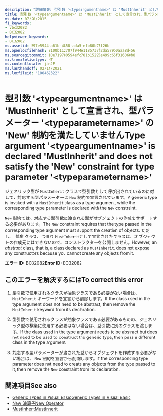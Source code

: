```yaml
---
description: "詳細情報: 型引数 '<typeargumentname>' は 'MustInherit' として宣言され、型パラメーター '<typeparametername>' の 'New' 制約を満たしていません"
title: 型引数 '<typeargumentname>' は 'MustInherit' として宣言され、型パラメーター '<typeparametername>' の 'New' 制約を満たしていません
ms.date: 07/20/2015
f1_keywords:
- vbc32082
- BC32082
helpviewer_keywords:
- BC32082
ms.assetid: 597e5944-a61b-4858-ada5-efb80b27f26b
ms.openlocfilehash: 8100b112707f944e1185737f2da579b0aaa8d456
ms.sourcegitcommit: 10e719780594efc781b15295e499c66f316068b8
ms.translationtype: HT
ms.contentlocale: ja-JP
ms.lasthandoff: 02/14/2021
ms.locfileid: "100462322"
---
```

# <a name="type-argument-typeargumentname-is-declared-mustinherit-and-does-not-satisfy-the-new-constraint-for-type-parameter-typeparametername"></a><span data-ttu-id="1f4b6-103">型引数 '\<typeargumentname>' は 'MustInherit' として宣言され、型パラメーター '\<typeparametername>' の 'New' 制約を満たしていません</span><span class="sxs-lookup"><span data-stu-id="1f4b6-103">Type argument '\<typeargumentname>' is declared 'MustInherit' and does not satisfy the 'New' constraint for type parameter '\<typeparametername>'</span></span>

<span data-ttu-id="1f4b6-104">ジェネリック型が `MustInherit` クラスで型引数として呼び出されているのに対して、対応する型パラメーターは `New` 制約で宣言されています。</span><span class="sxs-lookup"><span data-stu-id="1f4b6-104">A generic type is invoked with a `MustInherit` class as a type argument, while the corresponding type parameter is declared with the `New` constraint.</span></span>  
  
 <span data-ttu-id="1f4b6-105">`New` 制約では、対応する型引数に渡される型がオブジェクトの作成をサポートする必要があります。</span><span class="sxs-lookup"><span data-stu-id="1f4b6-105">The `New` constraint requires that the type passed in the corresponding type argument must support the creation of objects.</span></span> <span data-ttu-id="1f4b6-106">ただし、 *抽象* クラス、つまり `MustInherit`として宣言されたクラスは、オブジェクトの作成元にはできないので、コンストラクターを公開しません。</span><span class="sxs-lookup"><span data-stu-id="1f4b6-106">However, an *abstract* class, that is, a class declared as `MustInherit`, does not expose any constructors because you cannot create any objects from it.</span></span>  
  
 <span data-ttu-id="1f4b6-107">**エラー ID:** BC32082</span><span class="sxs-lookup"><span data-stu-id="1f4b6-107">**Error ID:** BC32082</span></span>  
  
## <a name="to-correct-this-error"></a><span data-ttu-id="1f4b6-108">このエラーを解決するには</span><span class="sxs-lookup"><span data-stu-id="1f4b6-108">To correct this error</span></span>  
  
1. <span data-ttu-id="1f4b6-109">型引数で使用されるクラスが抽象クラスである必要がない場合は、 `MustInherit` キーワードを宣言から削除します。</span><span class="sxs-lookup"><span data-stu-id="1f4b6-109">If the class used in the type argument does not need to be abstract, then remove the `MustInherit` keyword from its declaration.</span></span>  
  
2. <span data-ttu-id="1f4b6-110">型引数で使用されるクラスが抽象クラスである必要があるものの、ジェネリック型の構築に使用する必要はない場合は、型引数に別のクラスを渡します。</span><span class="sxs-lookup"><span data-stu-id="1f4b6-110">If the class used in the type argument needs to be abstract but does not need to be used to construct the generic type, then pass a different class in the type argument.</span></span>  
  
3. <span data-ttu-id="1f4b6-111">対応する型パラメーターが渡された型からオブジェクトを作成する必要がない場合は、 `New` 制約を宣言から削除します。</span><span class="sxs-lookup"><span data-stu-id="1f4b6-111">If the corresponding type parameter does not need to create any objects from the type passed to it, then remove the `New` constraint from its declaration.</span></span>  
  
## <a name="see-also"></a><span data-ttu-id="1f4b6-112">関連項目</span><span class="sxs-lookup"><span data-stu-id="1f4b6-112">See also</span></span>

- [<span data-ttu-id="1f4b6-113">Generic Types in Visual Basic</span><span class="sxs-lookup"><span data-stu-id="1f4b6-113">Generic Types in Visual Basic</span></span>](../programming-guide/language-features/data-types/generic-types.md)
- [<span data-ttu-id="1f4b6-114">New 演算子</span><span class="sxs-lookup"><span data-stu-id="1f4b6-114">New Operator</span></span>](../language-reference/operators/new-operator.md)
- [<span data-ttu-id="1f4b6-115">MustInherit</span><span class="sxs-lookup"><span data-stu-id="1f4b6-115">MustInherit</span></span>](../language-reference/modifiers/mustinherit.md)
